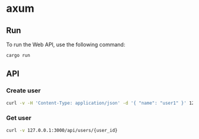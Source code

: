 # axum
## Run
To run the Web API, use the following command:
```sh
cargo run
```
## API
### Create user
```sh
curl -v -H 'Content-Type: application/json' -d '{ "name": "user1" }' 127.0.0.1:3000/api/users
```
### Get user
```sh
curl -v 127.0.0.1:3000/api/users/{user_id}
```